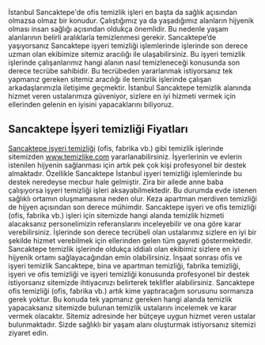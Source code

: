 İstanbul Sancaktepe'de ofis temizlik işleri en başta da sağlık açısından olmazsa olmaz bir konudur. Çalıştığımız ya da yaşadığımız alanların hijyenik olması insan sağlığı açısından oldukça önemlidir. Bu nedenle yaşam alanlarının belirli aralıklarla temizlenmesi gerekir. Sancaktepe’de yaşıyorsanız Sancaktepe işyeri temizliği işlemlerinde işlerinde son derece uzman olan ekibimize sitemiz aracılığı ile ulaşabilirsiniz. Bu işyeri temizlik işlerinde çalışanlarımız hangi alanın nasıl temizleneceği konusunda son derece tecrübe sahibidir. Bu tecrübeden yararlanmak istiyorsanız tek yapmanız gereken sitemiz aracılığı ile temizlik işlerinde çalışan arkadaşlarımızla iletişime geçmektir. İstanbul Sancaktepe temizlik alanında hizmet veren ustalarımıza güveniyor, sizlere en iyi hizmeti vermek için ellerinden gelenin en iyisini yapacaklarını biliyoruz.

## Sancaktepe İşyeri temizliği Fiyatları

[Sancaktepe işyeri temizliği](https://www.temizlike.com/sancaktepe/) (ofis, fabrika vb.) gibi temizlik işlerinde sitemizden www.temizlike.com yararlanabilirsiniz. İşyerlerinin ve evlerin istenilen hijyenin sağlanması için artık pek çok kişi profesyonel bir destek almaktadır. Özellikle Sancaktepe İstanbul işyeri temizliği işlemlerinde bu destek neredeyse mecbur hale gelmiştir. Zira bir ailede anne baba çalışıyorsa işyeri temizliği işleri aksayabilmektedir. Bu durumda evde istenen sağlıklı ortamın oluşmamasına neden olur. Keza apartman merdiven temizliği de hijyen açısından son derece mühimdir. Sancaktepe işyeri ve ofis temizliği (ofis, fabrika vb.) işleri için sitemizde hangi alanda temizlik hizmeti alacaksanız personelimizin referanslarını inceleyebilir ve ona göre karar verebilirsiniz. İşlerinde son derece tecrübeli olan ustalarımız sizlere en iyi bir şekilde hizmet verebilmek için ellerinden gelen tüm gayreti göstermektedir. Sancaktepe temizlik işlerinde oldukça iddialı olan ekibimiz sizlere en iyi hijyenik ortamı sağlayacağından emin olabilirsiniz. İnşaat sonrası ofis ve işyeri temizlik Sancaktepe, bina ve apartman temizliği, fabrika temizliği, işyeri ve ofis temizliği ve işyeri temizliği konusunda profesyonel bir destek istiyorsanız sitemizde ihtiyacınızı belirterek teklifler alabilirsiniz. Sancaktepe ofis temizliği (ofis, fabrika vb.) artık kime yaptıracağım sorusunu sormanıza gerek yoktur. Bu konuda tek yapmanız gereken hangi alanda temizlik yapacaksanız sitemizde bulunan temizlik ustalarını incelemek ve karar vermek olacaktır. Sitemiz adresinde her bütçeye uygun hizmet veren ustalar bulunmaktadır. Sizde sağlıklı bir yaşam alanı oluşturmak istiyorsanız sitemizi ziyaret edin.
